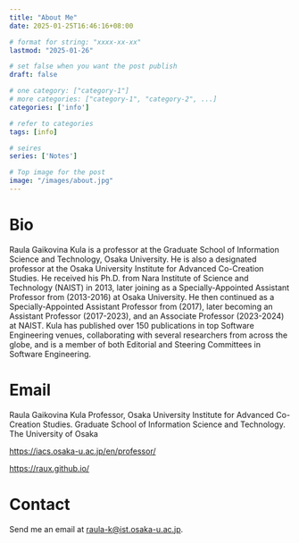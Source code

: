 ```yaml
---
title: "About Me"
date: 2025-01-25T16:46:16+08:00

# format for string: "xxxx-xx-xx"
lastmod: "2025-01-26"

# set false when you want the post publish
draft: false

# one category: ["category-1"] 
# more categories: ["category-1", "category-2", ...]
categories: ['info']

# refer to categories
tags: [info]

# seires
series: ['Notes']

# Top image for the post
image: "/images/about.jpg"
---
```

<!--more-->
# Bio
Raula Gaikovina Kula is a professor at the Graduate School of Information Science and Technology, Osaka University. He is also a designated professor at the Osaka University Institute for Advanced Co-Creation Studies. He received his Ph.D. from Nara Institute of Science and Technology (NAIST) in 2013, later joining as a Specially-Appointed Assistant Professor from (2013-2016) at Osaka University. He then continued as a Specially-Appointed Assistant Professor from (2017), later becoming an Assistant Professor (2017-2023), and an Associate Professor (2023-2024) at NAIST. Kula has published over 150 publications in top Software Engineering venues, collaborating with several researchers from across the globe, and is a member of both Editorial and Steering Committees in Software Engineering.

# Email

Raula Gaikovina Kula
Professor,
Osaka University Institute for Advanced Co-Creation Studies.
Graduate School of Information Science and Technology.
The University of Osaka

https://iacs.osaka-u.ac.jp/en/professor/

https://raux.github.io/

# Contact
Send me an email at raula-k@ist.osaka-u.ac.jp.

